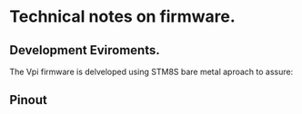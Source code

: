 # Technical notes on firmware.

## Development Eviroments.
The Vpi firmware is delveloped using STM8S bare metal aproach to assure:


## Pinout

